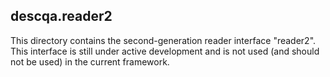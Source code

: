 ## descqa.reader2

This directory contains the second-generation reader interface "reader2". This interface is still under active development and is not used (and should not be used) in the current framework.
